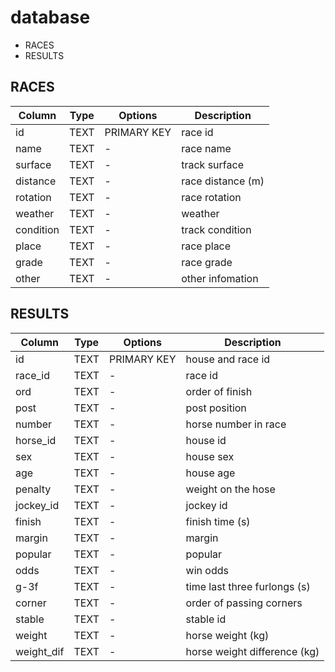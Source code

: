 # database

- RACES
- RESULTS

## RACES

| Column    | Type | Options     | Description       |
| ----      | ---- | ----        | ----              |
| id        | TEXT | PRIMARY KEY | race id           |
| name      | TEXT | -           | race name         |
| surface   | TEXT | -           | track surface     |
| distance  | TEXT | -           | race distance (m) |
| rotation  | TEXT | -           | race rotation     |
| weather   | TEXT | -           | weather           |
| condition | TEXT | -           | track condition   |
| place     | TEXT | -           | race place        |
| grade     | TEXT | -           | race grade        |
| other     | TEXT | -           | other infomation  |

## RESULTS

| Column        | Type | Options     | Description                  |
| ----          | ---- | ----        | ----                         |
| id            | TEXT | PRIMARY KEY | house and race id            |
| race_id       | TEXT | -           | race id                      |
| ord           | TEXT | -           | order of finish              |
| post          | TEXT | -           | post position                |
| number        | TEXT | -           | horse number in race         |
| horse_id      | TEXT | -           | house id                     |
| sex           | TEXT | -           | house sex                    |
| age           | TEXT | -           | house age                    |
| penalty       | TEXT | -           | weight on the hose           |
| jockey_id     | TEXT | -           | jockey id                    |
| finish        | TEXT | -           | finish time  (s)             |
| margin        | TEXT | -           | margin                       |
| popular       | TEXT | -           | popular                      |
| odds          | TEXT | -           | win odds                     |
| g-3f          | TEXT | -           | time last three furlongs (s) |
| corner        | TEXT | -           | order of passing corners     |
| stable        | TEXT | -           | stable id                    |
| weight        | TEXT | -           | horse weight (kg)            |
| weight_dif    | TEXT | -           | horse weight difference (kg) |